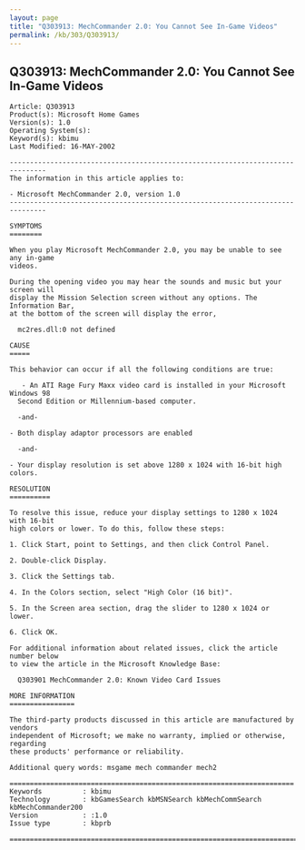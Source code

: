 ```yaml
---
layout: page
title: "Q303913: MechCommander 2.0: You Cannot See In-Game Videos"
permalink: /kb/303/Q303913/
---
```


## Q303913: MechCommander 2.0: You Cannot See In-Game Videos

	Article: Q303913
	Product(s): Microsoft Home Games
	Version(s): 1.0
	Operating System(s): 
	Keyword(s): kbimu
	Last Modified: 16-MAY-2002
	
	-------------------------------------------------------------------------------
	The information in this article applies to:
	
	- Microsoft MechCommander 2.0, version 1.0 
	-------------------------------------------------------------------------------
	
	SYMPTOMS
	========
	
	When you play Microsoft MechCommander 2.0, you may be unable to see any in-game
	videos.
	
	During the opening video you may hear the sounds and music but your screen will
	display the Mission Selection screen without any options. The Information Bar,
	at the bottom of the screen will display the error,
	
	  mc2res.dll:0 not defined
	
	CAUSE
	=====
	
	This behavior can occur if all the following conditions are true:
	
	   - An ATI Rage Fury Maxx video card is installed in your Microsoft Windows 98
	  Second Edition or Millennium-based computer.
	
	  -and-
	
	- Both display adaptor processors are enabled
	
	  -and-
	
	- Your display resolution is set above 1280 x 1024 with 16-bit high colors.
	
	RESOLUTION
	==========
	
	To resolve this issue, reduce your display settings to 1280 x 1024 with 16-bit
	high colors or lower. To do this, follow these steps:
	
	1. Click Start, point to Settings, and then click Control Panel.
	
	2. Double-click Display.
	
	3. Click the Settings tab.
	
	4. In the Colors section, select "High Color (16 bit)".
	
	5. In the Screen area section, drag the slider to 1280 x 1024 or lower.
	
	6. Click OK.
	
	For additional information about related issues, click the article number below
	to view the article in the Microsoft Knowledge Base:
	
	  Q303901 MechCommander 2.0: Known Video Card Issues
	
	MORE INFORMATION
	================
	
	The third-party products discussed in this article are manufactured by vendors
	independent of Microsoft; we make no warranty, implied or otherwise, regarding
	these products' performance or reliability.
	
	Additional query words: msgame mech commander mech2
	
	======================================================================
	Keywords          : kbimu 
	Technology        : kbGamesSearch kbMSNSearch kbMechCommSearch kbMechCommander200
	Version           : :1.0
	Issue type        : kbprb
	
	=============================================================================
	
